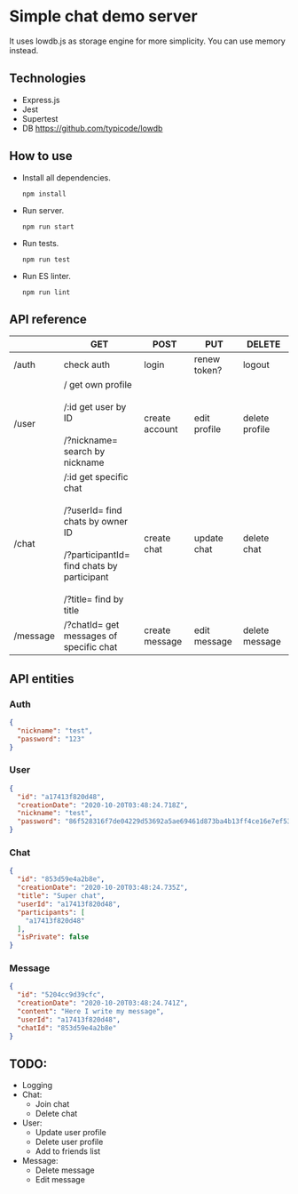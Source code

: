 # Simple chat demo server
It uses lowdb.js as storage engine for more simplicity. You can use memory instead.

## Technologies
* Express.js
* Jest
* Supertest
* DB https://github.com/typicode/lowdb

## How to use

* Install all dependencies.

  `npm install` 

* Run server.

  `npm run start` 

* Run tests.

  `npm run test` 

* Run ES linter.

  `npm run lint` 
  
## API reference
|          	| GET                                                                                                                                            	| POST           	| PUT          	| DELETE         	|
|----------	|------------------------------------------------------------------------------------------------------------------------------------------------	|----------------	|--------------	|----------------	|
| /auth    	| check auth                                                                                                                                     	| login          	| renew token? 	| logout         	|
| /user    	| / get own profile<br><br>/:id get user by ID<br><br>/?nickname= search by nickname                                                          	    | create account 	| edit profile 	| delete profile 	|
| /chat    	| /:id get specific chat<br><br>/?userId= find chats by owner ID<br><br>/?participantId= find chats by participant<br><br>/?title= find by title 	| create chat    	| update chat  	| delete chat    	|
| /message 	| /?chatId= get messages of specific chat                                                                                                        	| create message 	| edit message 	| delete message 	|

## API entities
### Auth
```json
{
  "nickname": "test",
  "password": "123"
}
```

### User
```json
{
  "id": "a17413f820d48",
  "creationDate": "2020-10-20T03:48:24.718Z",
  "nickname": "test",
  "password": "86f528316f7de04229d53692a5ae69461d873ba4b13ff4ce16e7ef538c368d65"
}
```

### Chat
```json
{
  "id": "853d59e4a2b8e",
  "creationDate": "2020-10-20T03:48:24.735Z",
  "title": "Super chat",
  "userId": "a17413f820d48",
  "participants": [
    "a17413f820d48"
  ],
  "isPrivate": false
}
```

### Message
```json
{
  "id": "5204cc9d39cfc",
  "creationDate": "2020-10-20T03:48:24.741Z",
  "content": "Here I write my message",
  "userId": "a17413f820d48",
  "chatId": "853d59e4a2b8e"
}
```

## TODO:
* Logging
* Chat:
  * Join chat
  * Delete chat
* User:
  * Update user profile
  * Delete user profile
  * Add to friends list
* Message: 
  * Delete message
  * Edit message
